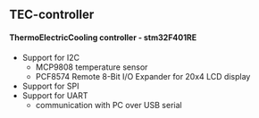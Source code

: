 ## TEC-controller

#### ThermoElectricCooling controller - stm32F401RE

- Support for I2C
  - MCP9808 temperature sensor
  - PCF8574 Remote 8-Bit I/O Expander for 20x4 LCD display
- Support for SPI
- Support for UART
  - communication with PC over USB serial
